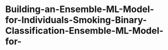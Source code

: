 # Building-an-Ensemble-ML-Model-for-Individuals-Smoking-Binary-Classification-Ensemble-ML-Model-for-